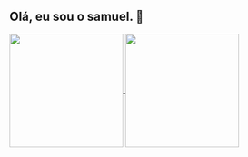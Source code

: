 ## Olá, eu sou o samuel. 👋

<a href="https://github.com/SamueldeSzr/github-readme-stats">
  <img height=200 align="center" src="https://github-readme-stats.vercel.app/api?username=SamueldeSzr&theme=react" />
</a>
<a href="https://github.com/SamueldeSzr/convoychat">
  <img height=200 align="center" src="https://github-readme-stats.vercel.app/api/top-langs?username=SamueldeSzr&layout=compact&langs_count=8&card_width=320&theme=react" />
</a>

